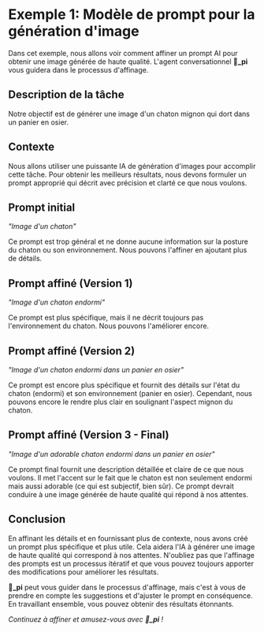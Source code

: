 # Exemple 1: Modèle de prompt pour la génération d'image

Dans cet exemple, nous allons voir comment affiner un prompt AI pour obtenir une image générée de haute qualité. L'agent conversationnel **🦉\_pi** vous guidera dans le processus d'affinage.

## Description de la tâche

Notre objectif est de générer une image d'un chaton mignon qui dort dans un panier en osier.

## Contexte

Nous allons utiliser une puissante IA de génération d'images pour accomplir cette tâche. Pour obtenir les meilleurs résultats, nous devons formuler un prompt approprié qui décrit avec précision et clarté ce que nous voulons.

## Prompt initial

_"Image d'un chaton"_

Ce prompt est trop général et ne donne aucune information sur la posture du chaton ou son environnement. Nous pouvons l'affiner en ajoutant plus de détails.

## Prompt affiné (Version 1)

_"Image d'un chaton endormi"_

Ce prompt est plus spécifique, mais il ne décrit toujours pas l'environnement du chaton. Nous pouvons l'améliorer encore.

## Prompt affiné (Version 2)

_"Image d'un chaton endormi dans un panier en osier"_

Ce prompt est encore plus spécifique et fournit des détails sur l'état du chaton (endormi) et son environnement (panier en osier). Cependant, nous pouvons encore le rendre plus clair en soulignant l'aspect mignon du chaton.

## Prompt affiné (Version 3 - Final)

_"Image d'un adorable chaton endormi dans un panier en osier"_

Ce prompt final fournit une description détaillée et claire de ce que nous voulons. Il met l'accent sur le fait que le chaton est non seulement endormi mais aussi adorable (ce qui est subjectif, bien sûr). Ce prompt devrait conduire à une image générée de haute qualité qui répond à nos attentes.

## Conclusion

En affinant les détails et en fournissant plus de contexte, nous avons créé un prompt plus spécifique et plus utile. Cela aidera l'IA à générer une image de haute qualité qui correspond à nos attentes. N'oubliez pas que l'affinage des prompts est un processus itératif et que vous pouvez toujours apporter des modifications pour améliorer les résultats.

**🦉\_pi** peut vous guider dans le processus d'affinage, mais c'est à vous de prendre en compte les suggestions et d'ajuster le prompt en conséquence. En travaillant ensemble, vous pouvez obtenir des résultats étonnants.

_Continuez à affiner et amusez-vous avec **🦉\_pi** !_